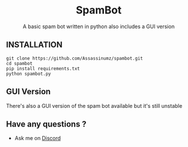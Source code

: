 
<h1 align="center">
SpamBot
</h1>
<p align="center">
A basic spam bot written in python also includes a GUI version
</p>

## INSTALLATION
```
git clone https://github.com/Assassinumz/spambot.git
cd spambot
pip install requirements.txt
python spambot.py
```
## GUI Version
There's also a GUI version of the spam bot available but it's still unstable

## Have any questions ?
* Ask me on [Discord](https://discord.gg/3nfQadt)
